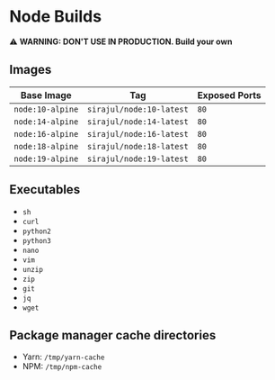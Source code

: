 # Node Builds

:warning: **WARNING: DON'T USE IN PRODUCTION. Build your own**

## Images

| Base Image       | Tag                      | Exposed Ports |
|------------------|--------------------------|---------------|
| `node:10-alpine` | `sirajul/node:10-latest` | `80`          |
| `node:14-alpine` | `sirajul/node:14-latest` | `80`          |
| `node:16-alpine` | `sirajul/node:16-latest` | `80`          |
| `node:18-alpine` | `sirajul/node:18-latest` | `80`          |
| `node:19-alpine` | `sirajul/node:19-latest` | `80`          |

## Executables

- `sh`
- `curl`
- `python2`
- `python3`
- `nano`
- `vim`
- `unzip`
- `zip`
- `git`
- `jq`
- `wget`

## Package manager cache directories

- Yarn: `/tmp/yarn-cache`
- NPM: `/tmp/npm-cache`
